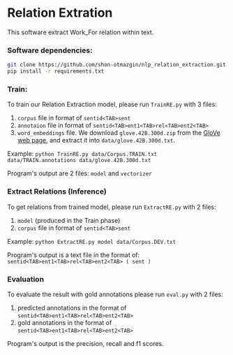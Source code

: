 # Relation Extration 

This software extract Work_For relation within text.


### Software dependencies:
```bash
git clone https://github.com/shon-otmazgin/nlp_relation_extraction.git
pip install -r requirements.txt
```

### Train:
To train our Relation Extraction model, please run ```TrainRE.py``` with 3 files:
1. ```corpus``` file in format of ```sentid<TAB>sent```
2. ```annotaion``` file in format of ```sentid<TAB>ent1<TAB>rel<TAB>ent2<TAB>```
3. ```word_embeddings``` file. We download ```glove.42B.300d.zip``` from the [GloVe web page](https://nlp.stanford.edu/projects/glove/), and extract it into ```data/glove.42B.300d.txt```.

Example:
```python TrainRE.py data/Corpus.TRAIN.txt data/TRAIN.annotations data/glove.42B.300d.txt```

Program's output are 2 files: ```model``` and ```vectorizer```

### Extract Relations (Inference)
To get relations from trained model, please run ```ExtractRE.py``` with 2 files:
1. ```model``` (produced in the Train phase)
2. ```corpus``` file in format of ```sentid<TAB>sent```

Example:
```python ExtractRE.py model data/Corpus.DEV.txt```

Program's output is a text file in the format of: ```sentid<TAB>ent1<TAB>rel<TAB>ent2<TAB> ( sent )```

### Evaluation
To evaluate the result with gold annotations please run ```eval.py``` with 2 files:
1. predicted annotations in the format of ```sentid<TAB>ent1<TAB>rel<TAB>ent2<TAB>```
2. gold annotations in the format of ```sentid<TAB>ent1<TAB>rel<TAB>ent2<TAB>```

Program's output is the precision, recall and f1 scores.

